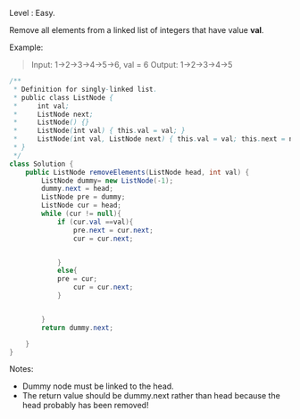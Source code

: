 Level : Easy.

Remove all elements from a linked list of integers that have value **val**.

Example:

> Input: 1->2->3->4->5->6, val = 6
> Output: 1->2->3->4->5

```Java
/**
 * Definition for singly-linked list.
 * public class ListNode {
 *     int val;
 *     ListNode next;
 *     ListNode() {}
 *     ListNode(int val) { this.val = val; }
 *     ListNode(int val, ListNode next) { this.val = val; this.next = next; }
 * }
 */
class Solution {
    public ListNode removeElements(ListNode head, int val) {
        ListNode dummy= new ListNode(-1);
        dummy.next = head;
        ListNode pre = dummy;
        ListNode cur = head;
        while (cur != null){
            if (cur.val ==val){
                pre.next = cur.next;
                cur = cur.next;


            }
            else{
            pre = cur;
                cur = cur.next;
            }


        }
        return dummy.next;

    }
}


```

Notes:
+ Dummy node must be linked to the head.
+ The return value should be dummy.next rather than head because the head probably has been removed!
